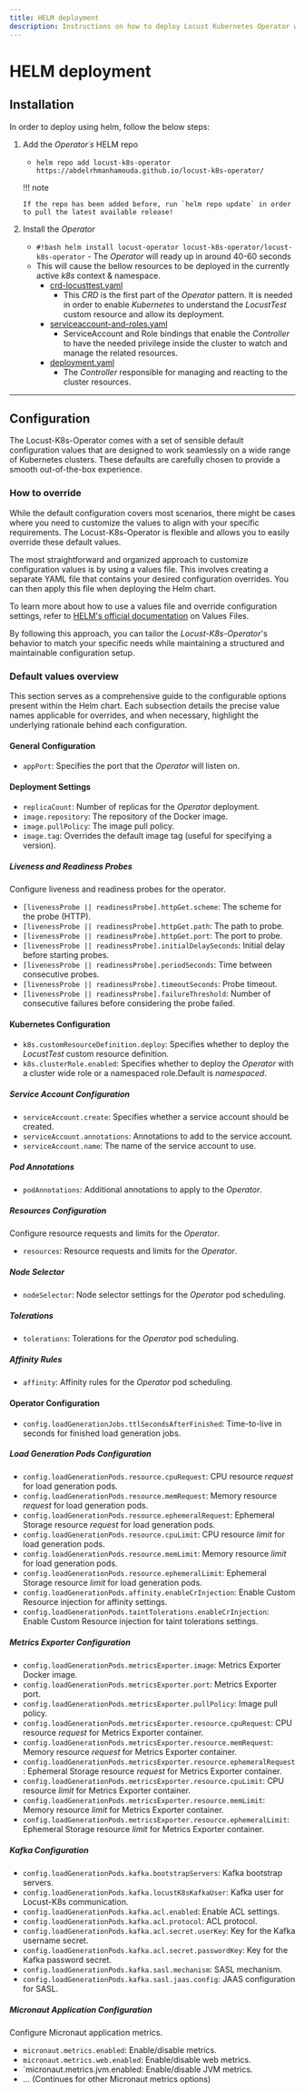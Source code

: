 ```yaml
---
title: HELM deployment
description: Instructions on how to deploy Locust Kubernetes Operator with HELM
---
```


# HELM deployment

## Installation

In order to deploy using helm, follow the below steps:

1.  Add the _Operator´s_ HELM repo

    - `helm repo add locust-k8s-operator https://abdelrhmanhamouda.github.io/locust-k8s-operator/`

    !!! note

        If the repo has been added before, run `helm repo update` in order to pull the latest available release!

2.  Install the _Operator_

    - `#!bash helm install locust-operator locust-k8s-operator/locust-k8s-operator` - The _Operator_ will ready up in around 40-60 seconds
    - This will cause the bellow resources to be deployed in the currently active _k8s_ context & namespace.
      - [crd-locusttest.yaml]
        - This _CRD_ is the first part of the _Operator_ pattern. It is needed in order to enable _Kubernetes_ to understand the _LocustTest_
          custom resource and allow its deployment.
      - [serviceaccount-and-roles.yaml]
        - ServiceAccount and Role bindings that enable the _Controller_ to have the needed privilege inside the cluster to watch and
          manage the related resources.
      - [deployment.yaml]
        - The _Controller_ responsible for managing and reacting to the cluster resources.

---------

## Configuration

The Locust-K8s-Operator comes with a set of sensible default configuration values that are designed to work seamlessly on a wide range of Kubernetes clusters. These defaults are carefully chosen to provide a smooth out-of-the-box experience.

### How to override

While the default configuration covers most scenarios, there might be cases where you need to customize the values to align with your specific requirements. The Locust-K8s-Operator is flexible and allows you to easily override these default values.

The most straightforward and organized approach to customize configuration values is by using a values file. This involves creating a separate YAML file that contains your desired configuration overrides. You can then apply this file when deploying the Helm chart.

To learn more about how to use a values file and override configuration settings, refer to [HELM's official documentation] on Values Files.

By following this approach, you can tailor the _Locust-K8s-Operator_'s behavior to match your specific needs while maintaining a structured and maintainable configuration setup.


### Default values overview

This section serves as a comprehensive guide to the configurable options present within the Helm chart. Each subsection details the precise value names applicable for overrides, and when necessary, highlight the underlying rationale behind each configuration.

#### General Configuration
- `appPort`: Specifies the port that the _Operator_ will listen on.

#### Deployment Settings
- `replicaCount`: Number of replicas for the _Operator_ deployment.
- `image.repository`: The repository of the Docker image.
- `image.pullPolicy`: The image pull policy.
- `image.tag`: Overrides the default image tag (useful for specifying a version).

##### Liveness and Readiness Probes

Configure liveness and readiness probes for the operator.

- `[livenessProbe || readinessProbe].httpGet.scheme`:  The scheme for the probe (HTTP).
- `[livenessProbe || readinessProbe].httpGet.path`: The path to probe.
- `[livenessProbe || readinessProbe].httpGet.port`: The port to probe.
- `[livenessProbe || readinessProbe].initialDelaySeconds`: Initial delay before starting probes.
- `[livenessProbe || readinessProbe].periodSeconds`: Time between consecutive probes.
- `[livenessProbe || readinessProbe].timeoutSeconds`: Probe timeout.
- `[livenessProbe || readinessProbe].failureThreshold`: Number of consecutive failures before considering the probe failed.

#### Kubernetes Configuration
  
- `k8s.customResourceDefinition.deploy`: Specifies whether to deploy the _LocustTest_ custom resource definition.
- `k8s.clusterRole.enabled`: Specifies whether to deploy the _Operator_ with a cluster wide role or a namespaced role.Default is _namespaced_.

##### Service Account Configuration

- `serviceAccount.create`: Specifies whether a service account should be created.
- `serviceAccount.annotations`: Annotations to add to the service account.
- `serviceAccount.name`: The name of the service account to use.

##### Pod Annotations

- `podAnnotations`: Additional annotations to apply to the _Operator_.

##### Resources Configuration

Configure resource requests and limits for the _Operator_.

- `resources`: Resource requests and limits for the _Operator_.

##### Node Selector

- `nodeSelector`: Node selector settings for the _Operator_ pod scheduling.

##### Tolerations

- `tolerations`: Tolerations for the _Operator_ pod scheduling.

##### Affinity Rules

- `affinity`: Affinity rules for the _Operator_ pod scheduling.

#### Operator Configuration

- `config.loadGenerationJobs.ttlSecondsAfterFinished`: Time-to-live in seconds for finished load generation jobs.

##### Load Generation Pods Configuration

- `config.loadGenerationPods.resource.cpuRequest`: CPU resource _request_ for load generation pods.
- `config.loadGenerationPods.resource.memRequest`: Memory resource _request_ for load generation pods.
- `config.loadGenerationPods.resource.ephemeralRequest`: Ephemeral Storage resource _request_ for load generation pods.
- `config.loadGenerationPods.resource.cpuLimit`: CPU resource _limit_ for load generation pods.
- `config.loadGenerationPods.resource.memLimit`: Memory resource _limit_ for load generation pods.
- `config.loadGenerationPods.resource.ephemeralLimit`: Ephemeral Storage resource _limit_ for load generation pods.
- `config.loadGenerationPods.affinity.enableCrInjection`: Enable Custom Resource injection for affinity settings.
- `config.loadGenerationPods.taintTolerations.enableCrInjection`: Enable Custom Resource injection for taint tolerations settings.

##### Metrics Exporter Configuration

- `config.loadGenerationPods.metricsExporter.image`: Metrics Exporter Docker image.
- `config.loadGenerationPods.metricsExporter.port`: Metrics Exporter port.
- `config.loadGenerationPods.metricsExporter.pullPolicy`: Image pull policy.
- `config.loadGenerationPods.metricsExporter.resource.cpuRequest`: CPU resource _request_ for Metrics Exporter container.
- `config.loadGenerationPods.metricsExporter.resource.memRequest`: Memory resource _request_ for Metrics Exporter container.
- `config.loadGenerationPods.metricsExporter.resource.ephemeralRequest`: Ephemeral Storage resource _request_ for Metrics Exporter container.
- `config.loadGenerationPods.metricsExporter.resource.cpuLimit`: CPU resource _limit_ for Metrics Exporter container.
- `config.loadGenerationPods.metricsExporter.resource.memLimit`: Memory resource _limit_ for Metrics Exporter container.
- `config.loadGenerationPods.metricsExporter.resource.ephemeralLimit`: Ephemeral Storage resource _limit_ for Metrics Exporter container.

##### Kafka Configuration

- `config.loadGenerationPods.kafka.bootstrapServers`: Kafka bootstrap servers.
- `config.loadGenerationPods.kafka.locustK8sKafkaUser`: Kafka user for Locust-K8s communication.
- `config.loadGenerationPods.kafka.acl.enabled`: Enable ACL settings.
- `config.loadGenerationPods.kafka.acl.protocol`: ACL protocol.
- `config.loadGenerationPods.kafka.acl.secret.userKey`: Key for the Kafka username secret.
- `config.loadGenerationPods.kafka.acl.secret.passwordKey`: Key for the Kafka password secret.
- `config.loadGenerationPods.kafka.sasl.mechanism`: SASL mechanism.
- `config.loadGenerationPods.kafka.sasl.jaas.config`: JAAS configuration for SASL.

##### Micronaut Application Configuration

Configure Micronaut application metrics.

- `micronaut.metrics.enabled`: Enable/disable metrics.
- `micronaut.metrics.web.enabled`: Enable/disable web metrics.
- `micronaut.metrics.jvm.enabled: Enable/disable JVM metrics.
- ... (Continues for other Micronaut metrics options)


[//]: # "Resources urls"
[crd-locusttest.yaml]: https://github.com/AbdelrhmanHamouda/locust-k8s-operator/blob/master/kube/crd/locust-test-crd.yaml
[serviceaccount-and-roles.yaml]: https://github.com/AbdelrhmanHamouda/locust-k8s-operator/blob/master/charts/locust-k8s-operator/templates/serviceaccount-and-roles.yaml
[deployment.yaml]: https://github.com/AbdelrhmanHamouda/locust-k8s-operator/blob/master/charts/locust-k8s-operator/templates/deployment.yaml
[HELM's official documentation]: https://helm.sh/docs/chart_template_guide/values_files/
